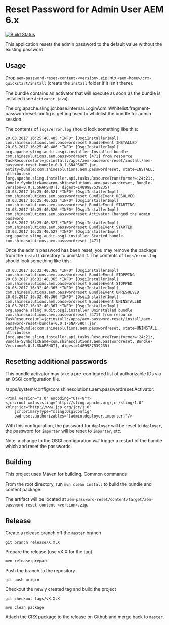 # Reset Password for Admin User AEM 6.x

[![Build Status](https://travis-ci.org/shinesolutions/aem-password-reset.svg?branch=master)](https://travis-ci.org/shinesolutions/aem-password-reset)

This application resets the admin password to the default value without the existing password.

## Usage


Drop `aem-password-reset-content-<version>.zip` into `<aem-home>/crx-quickstart/install` (create the `install` folder if it isn't there).

The bundle contains an activator that will execute as soon as the bundle is installed (see `Activator.java`).

The org.apache.sling.jcr.base.internal.LoginAdminWhitelist.fragment-passwordreset.config is getting used to whitelist the bundle for admin session.

The contents of `logs/error.log` should look something like this:

```
20.03.2017 16:25:40.485 *INFO* [OsgiInstallerImpl] com.shinesolutions.aem.passwordreset BundleEvent INSTALLED
20.03.2017 16:25:40.486 *INFO* [OsgiInstallerImpl] org.apache.sling.audit.osgi.installer Installed bundle com.shinesolutions.aem.passwordreset [471] from resource TaskResource(url=jcrinstall:/apps/aem-password-reset/install/aem-password-reset-bundle-0.0.1-SNAPSHOT.jar, entity=bundle:com.shinesolutions.aem.passwordreset, state=INSTALL, attributes=[org.apache.sling.installer.api.tasks.ResourceTransformer=:24:21:, Bundle-SymbolicName=com.shinesolutions.aem.passwordreset, Bundle-Version=0.0.1.SNAPSHOT], digest=1489987539235)
20.03.2017 16:25:40.521 *INFO* [OsgiInstallerImpl] com.shinesolutions.aem.passwordreset BundleEvent RESOLVED
20.03.2017 16:25:40.522 *INFO* [OsgiInstallerImpl] com.shinesolutions.aem.passwordreset BundleEvent STARTING
20.03.2017 16:25:40.526 *INFO* [OsgiInstallerImpl] com.shinesolutions.aem.passwordreset.Activator Changed the admin password
20.03.2017 16:25:40.527 *INFO* [OsgiInstallerImpl] com.shinesolutions.aem.passwordreset BundleEvent STARTED
20.03.2017 16:25:40.527 *INFO* [OsgiInstallerImpl] org.apache.sling.audit.osgi.installer Started bundle com.shinesolutions.aem.passwordreset [471]
```

Once the admin password has been reset, you may remove the package from the `install` directory to uninstall it.
The contents of `logs/error.log` should look something like this:

```
20.03.2017 16:32:40.365 *INFO* [OsgiInstallerImpl] com.shinesolutions.aem.passwordreset BundleEvent STOPPING
20.03.2017 16:32:40.365 *INFO* [OsgiInstallerImpl] com.shinesolutions.aem.passwordreset BundleEvent STOPPED
20.03.2017 16:32:40.365 *INFO* [OsgiInstallerImpl] com.shinesolutions.aem.passwordreset BundleEvent UNRESOLVED
20.03.2017 16:32:40.366 *INFO* [OsgiInstallerImpl] com.shinesolutions.aem.passwordreset BundleEvent UNINSTALLED
20.03.2017 16:32:40.367 *INFO* [OsgiInstallerImpl] org.apache.sling.audit.osgi.installer Uninstalled bundle com.shinesolutions.aem.passwordreset [471] from resource TaskResource(url=jcrinstall:/apps/aem-password-reset/install/aem-password-reset-bundle-0.0.1-SNAPSHOT.jar, entity=bundle:com.shinesolutions.aem.passwordreset, state=UNINSTALL, attributes=[org.apache.sling.installer.api.tasks.ResourceTransformer=:24:21:, Bundle-SymbolicName=com.shinesolutions.aem.passwordreset, Bundle-Version=0.0.1.SNAPSHOT], digest=1489987539235)
```

## Resetting additional passwords

This bundle activator may take a pre-configured list of authorizable IDs via an OSGi configuration file.

/apps/system/config/com.shinesolutions.aem.passwordreset.Activator:
```
<?xml version="1.0" encoding="UTF-8"?>
<jcr:root xmlns:sling="http://sling.apache.org/jcr/sling/1.0" xmlns:jcr="http://www.jcp.org/jcr/1.0"
    jcr:primaryType="sling:OsgiConfig"
    pwdreset.authorizables="[admin,deployer,importer]"/>
```
With this configuration, the password for `deployer` will be reset to `deployer`, the password for `importer` will be reset to `importer`, etc.

Note: a change to the OSGI configuration *will* trigger a restart of the bundle which and reset the passwords.

## Building

This project uses Maven for building. Common commands:

From the root directory, run ``mvn clean install`` to build the bundle and content package.

The artifact will be located at `aem-password-reset/content/target/aem-password-reset-content-<version>.zip`.

## Release

Create a release branch off the `master` branch
```
git branch release/X.X.X
```

Prepare the release (use vX.X for the tag)
```
mvn release:prepare
```

Push the branch to the repository
```
git push origin
```

Checkout the newly created tag and build the project
```
git checkout tags/vX.X.X
```

```
mvn clean package
```

Attach the CRX package to the release on Github and merge back to `master`.


